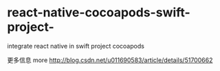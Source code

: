 # react-native-cocoapods-swift-project-
integrate react native in swift project cocoapods

更多信息 more
http://blog.csdn.net/u011690583/article/details/51700662
